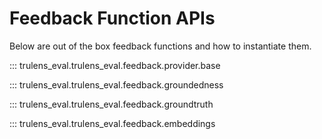 # Feedback Function APIs
Below are out of the box feedback functions and how to instantiate them.

::: trulens_eval.trulens_eval.feedback.provider.base

::: trulens_eval.trulens_eval.feedback.groundedness

::: trulens_eval.trulens_eval.feedback.groundtruth

::: trulens_eval.trulens_eval.feedback.embeddings
